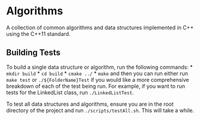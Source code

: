 # Algorithms

A collection of common algorithms and data structures implemented in C++ using the C++11 standard.

## Building Tests
To build a single data structure or algorithm, run the following commands:
    * `mkdir build`
    * `cd build`
    * `cmake ../`
    * `make`
and then you can run either run `make test` or `./${FolderName}Test` if you would like a more comprehensive breakdown of each of the test being run. For example, if you want to run tests for the LinkedList class, run `./LinkedListTest`.

To test all data structures and algorithms, ensure you are in the root directory of the project and run `./scripts/testAll.sh`. This will take a while.
